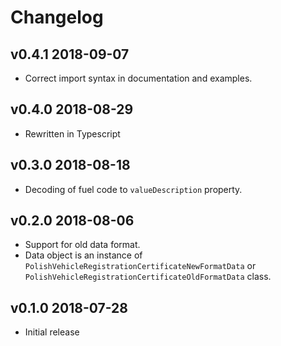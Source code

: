 # Changelog

## v0.4.1 2018-09-07

* Correct import syntax in documentation and examples.

## v0.4.0 2018-08-29

* Rewritten in Typescript

## v0.3.0 2018-08-18

* Decoding of fuel code to `valueDescription` property.

## v0.2.0 2018-08-06

* Support for old data format.
* Data object is an instance of
  `PolishVehicleRegistrationCertificateNewFormatData` or
  `PolishVehicleRegistrationCertificateOldFormatData` class.

## v0.1.0 2018-07-28

* Initial release
